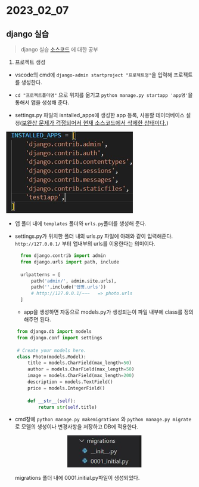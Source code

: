 # 2023_02_07

## django 실습
> django 실습 [소스코드](./source/django/myphoto/) 에 대한 공부


1. 프로젝트 생성

* vscode의 cmd에 `django-admin startproject "프로젝트명"`을 입력해 프로젝트를 생성한다.
* `cd "프로젝트폴더명"` 으로 위치를 옮기고 `python manage.py startapp 'app명'`을 통해서 앱을 생성해 준다.

* settings.py 파일의 isntalled_apps에 생성한 app 등록, 사용할 데이터베이스 설정(<span style="font-size: 15px; text-decoration: underline">보완상 문제가 걱정되어서 현재 소스코드에서 삭제한 상태이다.</span>)


![installed_apps](./image/setting_install.JPG)

* 앱 폴더 내에 `templates` 폴더와 `urls.py`폴더를 생성해 준다.

* settings.py가 위치한 폴더 내의 urls.py 파일에 아래와 같이 입력해준다. `http://127.0.0.1/` 부터 앱내부의 urls를 이용한다는 의미이다.
  
  ```python
    from django.contrib import admin
    from django.urls import path, include

    urlpatterns = [
        path('admin/', admin.site.urls),
        path('',include('앱명.urls'))
        # http://127.0.0.1/~~~   => photo.urls
    ]
  ```
  * app을 생성하면 자동으로 models.py가 생성되는이 파일 내부에 class를 정의해주면 된다.

```python 
    from django.db import models
    from django.conf import settings

    # Create your models here.
    class Photo(models.Model):
        title = models.CharField(max_length=50)
        author = models.CharField(max_length=50)
        image = models.CharField(max_length=200)
        description = models.TextField()
        price = models.IntegerField()

        def __str__(self):
            return str(self.title)
```
* cmd창에 `python manage.py makemigrations` 와 `python manage.py migrate`로 모델의 생성이나 변경사항을 저장하고 DB에 적용한다.<P style="text-align:center"> <img src ="./image/migrate.JPG"></p>migrations 폴더 내에 0001.initial.py파일이 생성되었다.
  
